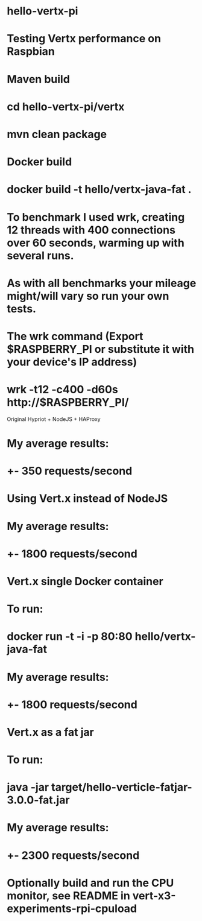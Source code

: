 # hello-vertx-pi
# Testing Vertx performance on Raspbian

# Maven build
#   cd hello-vertx-pi/vertx
#   mvn clean package

# Docker build
#   docker build -t hello/vertx-java-fat .

# To benchmark I used wrk, creating 12 threads with 400 connections over 60 seconds, warming up with several runs.
# As with all benchmarks your mileage might/will vary so run your own tests.

# The wrk command (Export $RASPBERRY_PI or substitute it with your device's IP address)
#   wrk -t12 -c400 -d60s http://$RASPBERRY_PI/

Original Hypriot + NodeJS + HAProxy
# My average results:
#   +- 350 requests/second

# Using Vert.x instead of NodeJS
# My average results:
#   +- 1800 requests/second

# Vert.x single Docker container
# To run:
#   docker run -t -i -p 80:80 hello/vertx-java-fat
# My average results:
#   +- 1800 requests/second

# Vert.x as a fat jar
# To run:
#   java -jar target/hello-verticle-fatjar-3.0.0-fat.jar
# My average results:
#   +- 2300 requests/second

# Optionally build and run the CPU monitor, see README in vert-x3-experiments-rpi-cpuload